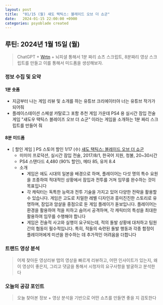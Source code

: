 ```yaml
---
layout: post
title:  "01/15 (월) 섀도 택틱스: 블레이드 오브 더 쇼군"
date:   2024-01-15 22:00:00 +0900
categories: psyoblade created
---
```




## 루틴: 2024년 1월 15일 (월)

>    ChatGPT + [Wrtn](https://wrtn.ai) + 뇌피셜 통해서 1분 짜리 쇼츠 스크립트, 8분짜리 영상 스크립트를 만들고 이를 통해서 미드폼을 생성해보자. 

### 정보 수집 및 요약

#### 1분 숏폼

* 지금부터 나는 게임 리뷰 및 소개를 하는 유튜브 크리에이터야 너는 유튜브 작가가 되어줘
* 플레이스테이션 스페셜 카탈로그 포함 추천 게임 가운데 PS4 용 실시간 잠입 전술 게임 "섀도우 택틱스 블레이즈 오브 더 쇼군" 이라는 게임을 소개하는 1분 짜리 스크립트를 만들어 줘

#### 8분 미드폼

* [ 할인 게임 ] PS 스토어 할인 1/17 (수) [섀도 택틱스: 블레이드 오브 더 쇼군](https://www.youtube.com/watch?v=-y1QH-ZMXRk)
  * 미미미 프로덕션, 실시간 잠입 전술, 2017/8/1, 한국어 지원, 청불, 20~30시간
  * PS4 스탠다드 4,480 (90% 할인), 메타 85, 유저 8.4
  * 소개
    * 게임은 에도 시대의 일본을 배경으로 하며, 플레이어는 다섯 명의 특수 요원을 조종하여 적대적인 상황에서 잠입과 전투를 거쳐 임무를 완수하는 것이 목표입니다
    * 각 캐릭터는 독특한 능력과 전투 기술을 가지고 있어 다양한 전략을 활용할 수 있습니다. 게임은 고도로 치밀한 레벨 디자인과 흥미진진한 스토리로 유명하며, 잠입과 암살을 중점으로 둔 게임 플레이가 돋보입니다. 플레이어는 환경을 활용하여 적을 피하고 숨어서 공격하며, 각 캐릭터의 특성을 최대한 활용하여 임무를 수행해야 합니다
    * 게임은 전술적 사고와 실행이 요구되는데, 적의 돌발 상황에 대처하고 팀원 간의 협동이 필수적입니다. 특히, 적들의 숙련된 돌발 행동과 각종 함정이 플레이어에게 미션을 완수하는 데 추가적인 어려움을 더합니다

### 트랜드 영상 분석

>   어제 찾아둔 영상리뷰 탭의 영상을 빠르게 리뷰하고, 어떤 인사이트가 있는지, 왜 이 영상이 좋은지, 그리고 댓글을 통해서 시청자의 요구사항을 발굴하고 분석한다

### 오늘의 공감 포인트

>   오늘 찾아본 정보 + 영상 분석을 기반으로 어떤 쇼츠를 만들면 좋을 지 검토한다

